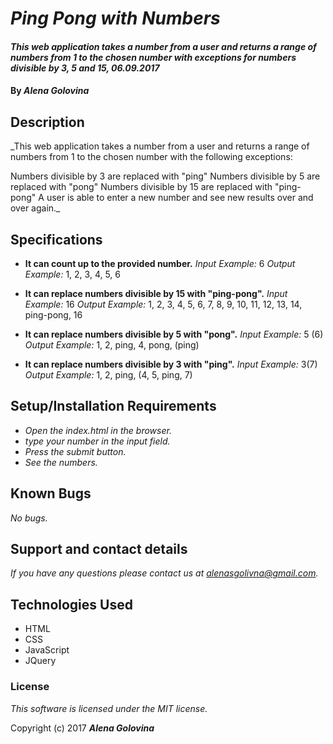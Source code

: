 # _Ping Pong with Numbers_

#### _This web application takes a number from a user and returns a range of numbers from 1 to the chosen number with exceptions for numbers divisible by 3, 5 and 15, 06.09.2017_

#### By _**Alena Golovina**_

## Description

_This web application takes a number from a user and returns a range of numbers from 1 to the chosen number with the following exceptions:

Numbers divisible by 3 are replaced with "ping"
Numbers divisible by 5 are replaced with "pong"
Numbers divisible by 15 are replaced with "ping-pong"
A user is able to enter a new number and see new results over and over again._

## Specifications

* **It can count up to the provided number.**
_Input Example:_ 6
_Output Example:_ 1, 2, 3, 4, 5, 6

* **It can replace numbers divisible by 15 with "ping-pong".**
_Input Example:_ 16
_Output Example:_ 1, 2, 3, 4, 5, 6, 7, 8, 9, 10, 11, 12, 13, 14, ping-pong, 16

* **It can replace numbers divisible by 5 with "pong".**
_Input Example:_ 5 (6)
_Output Example:_ 1, 2, ping, 4, pong, (ping)

* **It can replace numbers divisible by 3 with "ping".**
_Input Example:_ 3(7)
_Output Example:_ 1, 2, ping, (4, 5, ping, 7)


## Setup/Installation Requirements

* _Open the index.html in the browser._
* _type your number in the input field._
* _Press the submit button._
* _See the numbers._

## Known Bugs

_No bugs._

## Support and contact details

_If you have any questions please contact us at alenasgolivna@gmail.com._

## Technologies Used

* HTML
* CSS
* JavaScript
* JQuery

### License

*This software is licensed under the MIT license.*

Copyright (c) 2017 **_Alena Golovina_**
